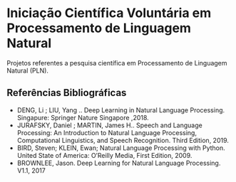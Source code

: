 # Iniciação Científica Voluntária em Processamento de Linguagem Natural
Projetos referentes a pesquisa científica em Processamento de Linguagem Natural (PLN).

## Referências Bibliográficas
- DENG, Li ; LIU, Yang .. Deep Learning in Natural Language Processing. Singapure: Springer Nature Singapore ,2018.
- JURAFSKY, Daniel ; MARTIN, James H.. Speech and Language Processing: An Introduction to Natural Language Processing,  Computational Linguistics, and Speech Recognition. Third Edition, 2019.
- BIRD, Steven; KLEIN, Ewan; Natural Language Processing with Python. United State of America: O’Reilly Media, First Edition, 2009.
- BROWNLEE, Jason. Deep Learning for Natural Language Processing. V1.1, 2017
